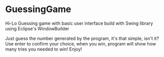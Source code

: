 # GuessingGame
Hi-Lo Guessing game with basic user interface
build with Swing library using Eclipse's WindowBuilder


Just guess the number generated by the program, it's that simple, isn't it?
Use enter to confirm your choice, when you win, program will show how many tries you needed to win!
Enjoy!
